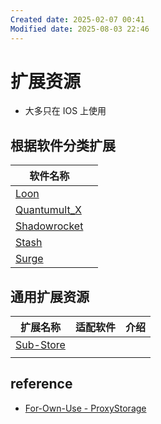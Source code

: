 ```yaml
---
Created date: 2025-02-07 00:41
Modified date: 2025-08-03 22:46
---
```

# 扩展资源

- 大多只在 IOS 上使用

## 根据软件分类扩展

| 软件名称         |     |
| ------------ | --- |
| [Loon](https://github.com/LaolunsiG/PCR/tree/main/Extensions/Loon)         |     |
| [Quantumult_X](https://github.com/LaolunsiG/PCR/tree/main/Extensions/Quantumult_X)|  |
| [Shadowrocket](https://github.com/LaolunsiG/PCR/tree/main/Extensions/Shadowrocket) |     |
| [Stash](https://github.com/LaolunsiG/PCR/tree/main/Extensions/Stash)        |     |
| [Surge](https://github.com/LaolunsiG/PCR/tree/main/Extensions/Surge)        |     |

## 通用扩展资源

| 扩展名称                                                      | 适配软件 | 介绍  |
| ---------------------------------------------------------- | ---- | --- |
| [Sub-Store](https://github.com/sub-store-org/Sub-Store)    |      |     |
|  |      |     |

## reference

- [For-Own-Use - ProxyStorage](https://github.com/ProxyStorage/For-Own-Use)